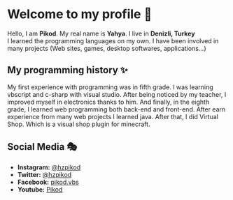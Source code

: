 # Welcome to my profile 🥳
Hello, I am **Pikod**. My real name is **Yahya**. I live in **Denizli, Turkey**
<br>I learned the programming languages on my own. I have been involved in many projects (Web sites, games, desktop softwares, applications...)

## My programming history ✨
My first experience with programming was in fifth grade. I was learning vbscript and c-sharp with visual studio. After being noticed by my teacher, I improved myself in electronics thanks to him. And finally, in the eighth grade, I learned web programming both back-end and front-end. After earn experience from many web projects I learned java. After that, I did Virtual Shop. Which is a visual shop plugin for minecraft.

## Social Media 🎭
- **Instagram:** [@hzpikod](https://www.instagram.com/hzpikod/)
- **Twitter:** [@hzpikod](https://twitter.com/hzpikod)
- **Facebook:** [pikod.vbs](https://www.facebook.com/pikod.vbs)
- **Youtube:** [Pikod](https://www.youtube.com/c/Pikod)
